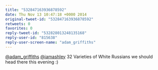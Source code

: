 ```yaml
---
title: "532847163936878592"
date: Thu Nov 13 10:47:18 +0000 2014
original-tweet-id: "532847163936878592"
retweets: 0
favorites: 0
reply-tweet-id: "532828013248135168"
reply-user-id: "815638"
reply-user-screen-name: "adam_griffiths"
---
```

<a href="https://twitter.com/adam_griffiths">@adam_griffiths</a> <a href="https://twitter.com/iamashley">@iamashley</a> 32 Varieties of White Russians we should head there this evening :)
